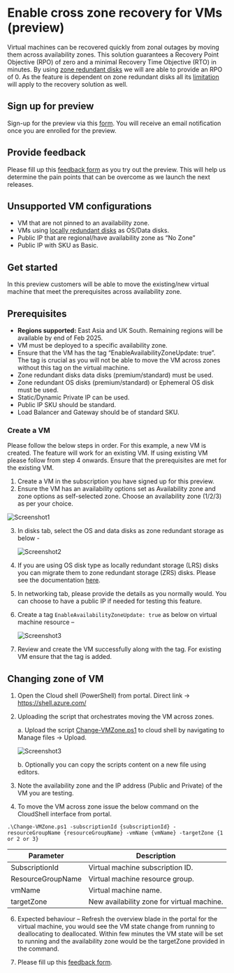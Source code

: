 # Enable cross zone recovery for VMs (preview)

Virtual machines can be recovered quickly from zonal outages by moving them across availability zones. This solution guarantees a Recovery Point Objective (RPO) of zero and a minimal Recovery Time Objective (RTO) in minutes. By using [zone redundant disks](https://learn.microsoft.com/en-us/azure/virtual-machines/disks-redundancy#zone-redundant-storage-for-managed-disks) we will are able to provide an RPO of 0. As the feature is dependent on zone redundant disks all its [limitation](https://learn.microsoft.com/en-us/azure/virtual-machines/disks-redundancy#limitations) will apply to the recovery solution as well.

## Sign up for preview

Sign-up for the preview via this [form](https://aka.ms/ZRVMPreview).
You will receive an email notification once you are enrolled for the preview.

## Provide feedback 
Please fill up this [feedback form](https://aka.ms/ZRVMPreviewFeedbackForm) as you try out the preview. This will help us determine the pain points that can be overcome as we launch the next releases.

## Unsupported VM configurations
- VM that are not pinned to an availability zone.
- VMs using [locally redundant disks](https://learn.microsoft.com/en-us/azure/virtual-machines/disks-redundancy#locally-redundant-storage-for-managed-disks) as OS/Data disks.
- Public IP that are regional/have availability zone as “No Zone”
- Public IP with SKU as Basic.

## Get started
In this preview customers will be able to move the existing/new virtual machine that meet the prerequisites across availability zone. 

## Prerequisites
- **Regions supported:** East Asia and UK South. Remaining regions will be available by end of Feb 2025.
- VM must be deployed to a specific availability zone. 
- Ensure that the VM has the tag “EnableAvailabilityZoneUpdate: true”. The tag is crucial as you will not be able to move the VM across zones without this tag on the virtual machine.
- Zone redundant disks data disks (premium/standard) must be used.
- Zone redundant OS disks (premium/standard) or Ephemeral OS disk must be used.
- Static/Dynamic Private IP can be used.
- Public IP SKU should be standard.
- Load Balancer and Gateway should be of standard SKU.

### Create a VM
Please follow the below steps in order. For this example, a new VM is created. The feature will work for an existing VM. If using existing VM please follow from step 4 onwards. Ensure that the prerequisites are met for the existing VM. 

1.	Create a VM in the subscription you have signed up for this preview.
2.	Ensure the VM has an availability options set as Availability zone and zone options as self-selected zone. Choose an availability zone (1/2/3) as per your choice.
   
   ![Screenshot1](./images/2-Availability-zone-selection.png)  
   
3.	In disks tab, select the OS and data disks as zone redundant storage as below -

  	![Screenshot2](./images/os-disk-type-zrs.png)
  	
4. If you are using OS disk type as locally redundant storage (LRS) disks you can migrate them to zone redundant storage (ZRS) disks. Please see the documentation [here](https://learn.microsoft.com/en-us/azure/virtual-machines/disks-migrate-lrs-zrs?tabs=azure-portal). 
5.	In networking tab, please provide the details as you normally would. You can choose to have a public IP if needed for testing this feature.   
6.	Create a tag `EnableAvailabilityZoneUpdate: true` as below on virtual machine resource – 

  	![Screenshot3](./images/VM-tag-value.png)
  	
7.	Review and create the VM successfully along with the tag. For existing VM ensure that the tag is added.

## Changing zone of VM
1.	Open the Cloud shell (PowerShell) from portal. Direct link -> https://shell.azure.com/ 
2.	Uploading the script that orchestrates moving the VM across zones.
   
      a.	Upload the script [Change-VMZone.ps1](./Change-VMZone.ps1) to cloud shell by navigating to Manage files -> Upload.

  	![Screenshot3](./images/upload-script.png)
  	
      b.	Optionally you can copy the scripts content on a new file using editors.
   
4.	Note the availability zone and the IP address (Public and Private) of the VM you are testing.

5.	To move the VM across zone issue the below command on the CloudShell interface from portal.
   
   `.\Change-VMZone.ps1 -subscriptionId {subscriptionId} -resourceGroupName {resourceGroupName} -vmName {vmName} -targetZone {1 or 2 or 3}`

| Parameter | Description |
| --- | --- |
|SubscriptionId | Virtual machine subscription ID.|
|ResourceGroupName|Virtual machine resource group.|
|vmName|Virtual machine name.|
|targetZone|New availability zone for virtual machine.|

6.	Expected behaviour – 
Refresh the overview blade in the portal for the virtual machine, you would see the VM state change from running to deallocating to deallocated. Within few minutes the VM state will be set to running and the availability zone would be the targetZone provided in the command.

7.	Please fill up this [feedback form](https://aka.ms/ZRVMPreviewFeedbackForm). 


  	
